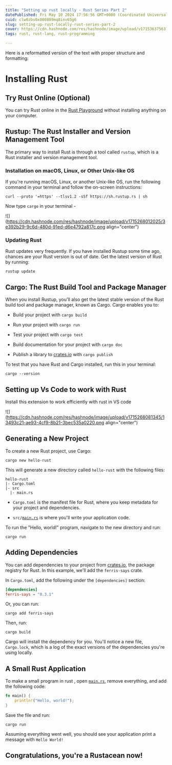 ```yaml
---
title: "Setting up rust locally - Rust Series Part 2"
datePublished: Fri May 10 2024 17:56:56 GMT+0000 (Coordinated Universal Time)
cuid: clw0zbs0x000809mq8inv65g6
slug: setting-up-rust-locally-rust-series-part-2
cover: https://cdn.hashnode.com/res/hashnode/image/upload/v1715363756379/c253d754-2b91-4248-863b-1d1a28fcb801.png
tags: rust, rust-lang, rust-programming

---
```


Here is a reformatted version of the text with proper structure and formatting:

# Installing Rust

## Try Rust Online (Optional)

You can try Rust online in the [Rust Playground](https://play.rust-lang.org/) without installing anything on your computer.

## Rustup: The Rust Installer and Version Management Tool

The primary way to install Rust is through a tool called `rustup`, which is a Rust installer and version management tool.

### Installation on macOS, Linux, or Other Unix-like OS

If you're running macOS, Linux, or another Unix-like OS, run the following command in your terminal and follow the on-screen instructions:

```plaintext
curl --proto '=https' --tlsv1.2 -sSf https://sh.rustup.rs | sh
```

Now type `cargo` in your terminal -

![](https://cdn.hashnode.com/res/hashnode/image/upload/v1715268012025/3e392b29-9c6d-480d-91ed-d6e4792a817c.png align="center")

### Updating Rust

Rust updates very frequently. If you have installed Rustup some time ago, chances are your Rust version is out of date. Get the latest version of Rust by running:

```plaintext
rustup update
```

## Cargo: The Rust Build Tool and Package Manager

When you install Rustup, you'll also get the latest stable version of the Rust build tool and package manager, known as Cargo. Cargo enables you to:

* Build your project with `cargo build`
    
* Run your project with `cargo run`
    
* Test your project with `cargo test`
    
* Build documentation for your project with `cargo doc`
    
* Publish a library to [crates.io](http://crates.io) with `cargo publish`
    

To test that you have Rust and Cargo installed, run this in your terminal:

```plaintext
cargo --version
```

## Setting up Vs Code to work with Rust

Install this extension to work efficiently with rust in VS code

![](https://cdn.hashnode.com/res/hashnode/image/upload/v1715268081345/13493c21-ae93-4cf9-8b21-3bec535a0220.png align="center")

## Generating a New Project

To create a new Rust project, use Cargo:

```plaintext
cargo new hello-rust
```

This will generate a new directory called `hello-rust` with the following files:

```plaintext
hello-rust
|- Cargo.toml
|- src
  |- main.rs
```

* `Cargo.toml` is the manifest file for Rust, where you keep metadata for your project and dependencies.
    
* `src/`[`main.rs`](http://main.rs) is where you'll write your application code.
    

To run the "Hello, world!" program, navigate to the new directory and run:

```plaintext
cargo run
```

## Adding Dependencies

You can add dependencies to your project from [crates.io](http://crates.io), the package registry for Rust. In this example, we'll add the `ferris-says` crate.

In `Cargo.toml`, add the following under the `[dependencies]` section:

```toml
[dependencies]
ferris-says = "0.3.1"
```

Or, you can run:

```plaintext
cargo add ferris-says
```

Then, run:

```plaintext
cargo build
```

Cargo will install the dependency for you. You'll notice a new file, `Cargo.lock`, which is a log of the exact versions of the dependencies you're using locally.

## A Small Rust Application

To make a small program in rust , open [`main.rs`](http://main.rs), remove everything, and add the following code:

```rust
fn main() {
    println!("Hello, world!");
}
```

Save the file and run:

```plaintext
cargo run
```

Assuming everything went well, you should see your application print a message with `Hello World!`

## Congratulations, you're a Rustacean now!